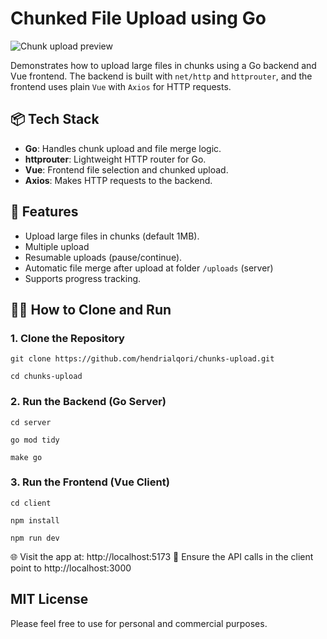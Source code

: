 # Chunked File Upload using Go 
![Chunk upload preview](assets/chunks-upload.gif)

Demonstrates how to upload large files in chunks using a Go backend and Vue frontend. The backend is built with `net/http` and `httprouter`, and the frontend uses plain `Vue` with `Axios` for HTTP requests.

## 📦 Tech Stack

- **Go**: Handles chunk upload and file merge logic.
- **httprouter**: Lightweight HTTP router for Go.
- **Vue**: Frontend file selection and chunked upload.
- **Axios**: Makes HTTP requests to the backend.


## 🚀 Features
- Upload large files in chunks (default 1MB).
- Multiple upload
- Resumable uploads (pause/continue).
- Automatic file merge after upload at folder `/uploads` (server)
- Supports progress tracking.

## 🧑‍💻 How to Clone and Run

### 1. Clone the Repository

```
git clone https://github.com/hendrialqori/chunks-upload.git

cd chunks-upload
```
### 2. Run the Backend (Go Server)

```
cd server

go mod tidy

make go
```

### 3. Run the Frontend (Vue Client)

```
cd client

npm install

npm run dev
```

🌐 Visit the app at: http://localhost:5173
🔗 Ensure the API calls in the client point to http://localhost:3000

## MIT License
Please feel free to use for personal and commercial purposes.
